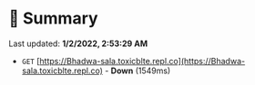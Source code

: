 # 📖 Summary
Last updated: **1/2/2022, 2:53:29 AM**

- `GET` [https://Bhadwa-sala.toxicblte.repl.co](https://Bhadwa-sala.toxicblte.repl.co) - **Down** (1549ms)
